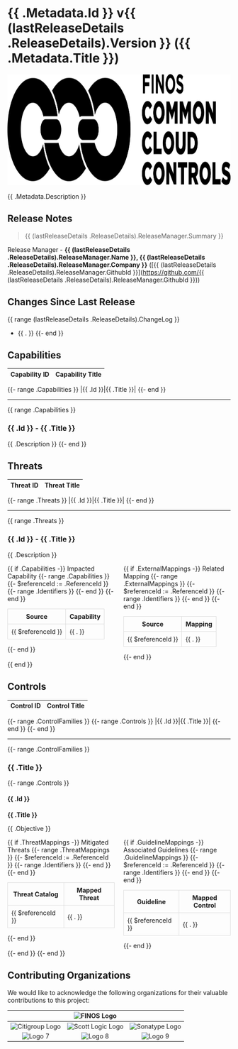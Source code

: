 <!-- markdownlint-disable -->
# {{ .Metadata.Id }} v{{ (lastReleaseDetails .ReleaseDetails).Version }} ({{ .Metadata.Title }})

<img height="250px" src="https://raw.githubusercontent.com/finos/branding/882d52260eb9b85a4097db38b09a52ea9bb68734/project-logos/active-project-logos/Common%20Cloud%20Controls%20Logo/Horizontal/2023_FinosCCC_Horizontal_BLK.svg" alt="CCC Logo"/>

{{ .Metadata.Description }}

## Release Notes

> {{ (lastReleaseDetails .ReleaseDetails).ReleaseManager.Summary }}

Release Manager - **{{ (lastReleaseDetails .ReleaseDetails).ReleaseManager.Name }}, {{ (lastReleaseDetails .ReleaseDetails).ReleaseManager.Company }}** ([{{ (lastReleaseDetails .ReleaseDetails).ReleaseManager.GithubId }}](https://github.com/{{ (lastReleaseDetails .ReleaseDetails).ReleaseManager.GithubId }}))

## Changes Since Last Release
{{ range (lastReleaseDetails .ReleaseDetails).ChangeLog }}
- {{ . }}
{{- end }}

## Capabilities

|Capability ID|Capability Title|
|----|----|
{{- range .Capabilities }}
|{{ .Id }}|{{ .Title }}|
{{- end }}

---
{{ range .Capabilities }}
### {{ .Id }} - {{ .Title }}

{{ .Description }}
{{- end }}

## Threats

|Threat ID|Threat Title|
|----|----|
{{- range .Threats }}
|{{ .Id }}|{{ .Title }}|
{{- end }}

---
{{ range .Threats }}
### {{ .Id }} - {{ .Title }}

{{ .Description }}

<div style="display: flex; width: 100%;">
  <div style="flex: 1; padding-right: 10px;">
    {{ if .Capabilities -}}
    Impacted Capability
    <table cellpadding="5" style="width:100%; border-collapse: collapse; border-style: hidden;">
      <thead>
        <tr>
          <th style="border: 1px solid #ddd; padding: 8px;">Source</th>
          <th style="border: 1px solid #ddd; padding: 8px;">Capability</th>
        </tr>
      </thead>
      <tbody>
        {{- range .Capabilities }}
          {{- $referenceId := .ReferenceId }}
          {{- range .Identifiers }}
        <tr>
          <td style="border: 1px solid #ddd; padding: 8px;">{{ $referenceId }}</td>
          <td style="border: 1px solid #ddd; padding: 8px;">{{ . }}</td>
        </tr>
          {{- end }}
        {{- end }}
      </tbody>
    </table>
    {{- end }}
  </div>
  <div style="flex: 1; padding-left: 10px;">
    {{ if .ExternalMappings -}}
    Related Mapping
    <table cellpadding="5" style="width:100%; border-collapse: collapse; border-style: hidden;">
      <thead>
        <tr>
          <th style="border: 1px solid #ddd; padding: 8px;">Source</th>
          <th style="border: 1px solid #ddd; padding: 8px;">Mapping</th>
        </tr>
      </thead>
      <tbody>
        {{- range .ExternalMappings }}
          {{- $referenceId := .ReferenceId }}
          {{- range .Identifiers }}
        <tr>
          <td style="border: 1px solid #ddd; padding: 8px;">{{ $referenceId }}</td>
          <td style="border: 1px solid #ddd; padding: 8px;">{{ . }}</td>
        </tr>
          {{- end }}
        {{- end }}
      </tbody>
    </table>
    {{- end }}
  </div>
</div>
{{ end }}

## Controls

|Control ID|Control Title|
|----|----|
{{- range .ControlFamilies }}
{{- range .Controls }}
|{{ .Id }}|{{ .Title }}|
{{- end }}
{{- end }}

---

{{- range .ControlFamilies }}
### {{ .Title }}
{{- range .Controls }}

#### {{ .Id }}

**{{ .Title }}**

{{ .Objective }}

<div style="display: flex; width: 100%;">
  <div style="flex: 1; padding-right: 10px;">
    {{ if .ThreatMappings -}}
    Mitigated Threats
    <table cellpadding="5" style="width:100%; border-collapse: collapse; border-style: hidden;">
      <thead>
        <tr>
          <th style="border: 1px solid #ddd; padding: 8px;">Threat Catalog</th>
          <th style="border: 1px solid #ddd; padding: 8px;">Mapped Threat</th>
        </tr>
      </thead>
      <tbody>
        {{- range .ThreatMappings }}
          {{- $referenceId := .ReferenceId }}
          {{- range .Identifiers }}
        <tr>
          <td style="border: 1px solid #ddd; padding: 8px;">{{ $referenceId }}</td>
          <td style="border: 1px solid #ddd; padding: 8px;">{{ . }}</td>
        </tr>
          {{- end }}
        {{- end }}
      </tbody>
    </table>
    {{- end }}
  </div>
  <div style="flex: 1; padding-left: 10px;">
    {{ if .GuidelineMappings -}}
    Associated Guidelines
    <table cellpadding="5" style="width:100%; border-collapse: collapse; border-style: hidden;">
      <thead>
        <tr>
          <th style="border: 1px solid #ddd; padding: 8px;">Guideline</th>
          <th style="border: 1px solid #ddd; padding: 8px;">Mapped Control</th>
        </tr>
      </thead>
      <tbody>
        {{- range .GuidelineMappings }}
          {{- $referenceId := .ReferenceId }}
          {{- range .Identifiers }}
        <tr>
          <td style="border: 1px solid #ddd; padding: 8px;">{{ $referenceId }}</td>
          <td style="border: 1px solid #ddd; padding: 8px;">{{ . }}</td>
        </tr>
          {{- end }}
        {{- end }}
      </tbody>
    </table>
    {{- end }}
  </div>
</div>
{{- end }}
{{- end }}

## Contributing Organizations

We would like to acknowledge the following organizations for their valuable contributions to this project:

|  | <img src="https://www.finos.org/hubfs/FINOS/finos-logo/FINOS_Icon_Wordmark_Name_horz_White.svg" height="80" alt="FINOS Logo"> |  |
|:--:|:--:|:--:|
| <img src="https://www.finos.org/hs-fs/hubfs/2-Jan-18-2025-03-02-33-3610-AM.png?width=1039&height=494&name=2-Jan-18-2025-03-02-33-3610-AM.png" height="80" alt="Citigroup Logo"> | <img src="https://www.finos.org/hs-fs/hubfs/69-1.png?width=2078&height=988&name=69-1.png" height="80" alt="Scott Logic Logo"> | <img src="https://www.finos.org/hs-fs/hubfs/37.png?width=2078&height=988&name=37.png" height="80" alt="Sonatype Logo"> |
| <img src="https://www.finos.org/hubfs/FINOS/finos-logo/FINOS_Icon_Wordmark_Name_horz_White.svg" height="80" alt="Logo 7"> | <img src="https://www.finos.org/hubfs/FINOS/finos-logo/FINOS_Icon_Wordmark_Name_horz_White.svg" height="80" alt="Logo 8"> | <img src="https://www.finos.org/hubfs/FINOS/finos-logo/FINOS_Icon_Wordmark_Name_horz_White.svg" height="80" alt="Logo 9"> |

<!-- Add or remove rows as needed -->

<!-- markdownlint-enable -->
